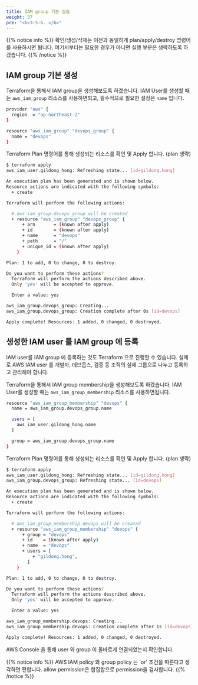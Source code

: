 ```yaml
---
title: IAM group 기본 실습
weight: 37
pre: "<b>3-5-b. </b>"
---
```


{{% notice info %}}
확인/생성/삭제는 이전과 동일하게 plan/apply/destroy 명령어를 사용하시면 됩니다. 여기서부터는 필요한 경우가 아니면 실행 부분은 생략하도록 하겠습니다.
{{% /notice %}}

## IAM group 기본 생성

Terraform을 통해서 IAM group을 생성해보도록 하겠습니다. 
IAM User를 생성할 때는 `aws_iam_group`  리소스를 사용하면되고,  필수적으로 필요한 설정은 `name` 입니다.


```bash
provider "aws" {
  region  = "ap-northeast-2"
}

resource "aws_iam_group" "devops_group" {
  name = "devops"
}
```

Terraform Plan 명령어를 통해 생성되는 리소스를 확인 및 Apply 합니다. (plan 생략)

```bash
$ terraform apply
aws_iam_user.gildong_hong: Refreshing state... [id=gildong.hong]

An execution plan has been generated and is shown below.
Resource actions are indicated with the following symbols:
  + create

Terraform will perform the following actions:

  # aws_iam_group.devops_group will be created
  + resource "aws_iam_group" "devops_group" {
      + arn       = (known after apply)
      + id        = (known after apply)
      + name      = "devops"
      + path      = "/"
      + unique_id = (known after apply)
    }

Plan: 1 to add, 0 to change, 0 to destroy.

Do you want to perform these actions?
  Terraform will perform the actions described above.
  Only 'yes' will be accepted to approve.

  Enter a value: yes

aws_iam_group.devops_group: Creating...
aws_iam_group.devops_group: Creation complete after 0s [id=devops]

Apply complete! Resources: 1 added, 0 changed, 0 destroyed.
```

## 생성한 IAM user 를 IAM group 에 등록

IAM user를 IAM group 에 등록하는 것도 Terraform 으로 진행할 수 있습니다.
실제로 AWS IAM user 를 개발자, 데브옵스, 검증 등 조직의 실제 그룹으로 나누고 등록하고 관리해야 합니다.

Terraform을 통해서 IAM group membership을 생성해보도록 하겠습니다. 
IAM User를 생성할 때는 `aws_iam_group_membership`  리소스를 사용하면됩니다.


```bash
resource "aws_iam_group_membership" "devops" {
  name = aws_iam_group.devops_group.name

  users = [
    aws_iam_user.gildong_hong.name
  ]

  group = aws_iam_group.devops_group.name
}
```

Terraform Plan 명령어를 통해 생성되는 리소스를 확인 및 Apply 합니다. (plan 생략)

```bash
$ terraform apply
aws_iam_user.gildong_hong: Refreshing state... [id=gildong.hong]
aws_iam_group.devops_group: Refreshing state... [id=devops]

An execution plan has been generated and is shown below.
Resource actions are indicated with the following symbols:
  + create

Terraform will perform the following actions:

  # aws_iam_group_membership.devops will be created
  + resource "aws_iam_group_membership" "devops" {
      + group = "devops"
      + id    = (known after apply)
      + name  = "devops"
      + users = [
          + "gildong.hong",
        ]
    }

Plan: 1 to add, 0 to change, 0 to destroy.

Do you want to perform these actions?
  Terraform will perform the actions described above.
  Only 'yes' will be accepted to approve.

  Enter a value: yes

aws_iam_group_membership.devops: Creating...
aws_iam_group_membership.devops: Creation complete after 1s [id=devops]

Apply complete! Resources: 1 added, 0 changed, 0 destroyed.
```

AWS Console 을 통해 user 와 group 이 올바르게 연결되었는지 확인합니다.

{{% notice info %}}
AWS IAM policy 와 group policy 는 'or' 조건을 따른다고 생각하면 편합니다.
allow permission은 합집합으로 permission을 검사합니다.
{{% /notice %}}

